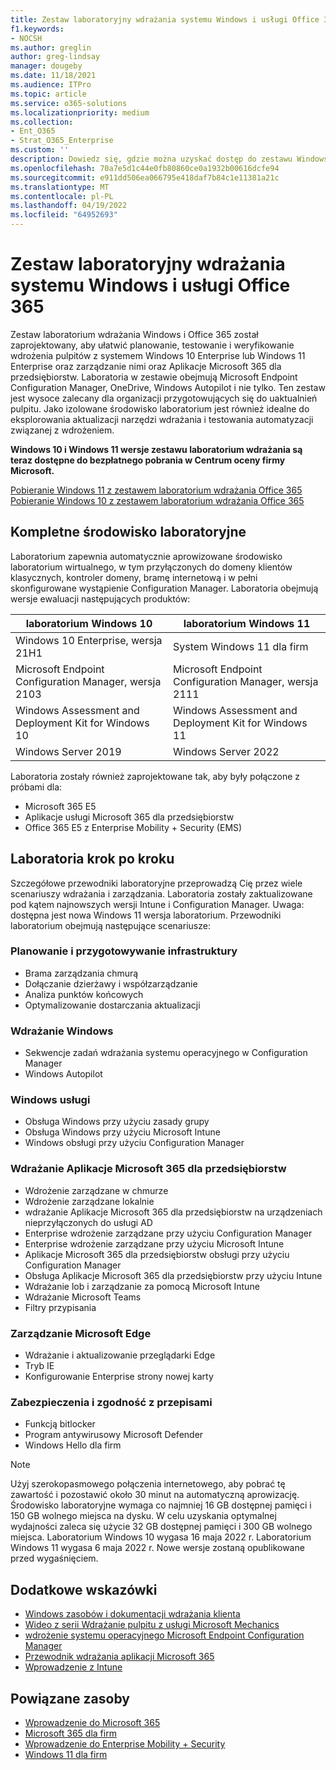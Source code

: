 ```yaml
---
title: Zestaw laboratoryjny wdrażania systemu Windows i usługi Office 365
f1.keywords:
- NOCSH
ms.author: greglin
author: greg-lindsay
manager: dougeby
ms.date: 11/18/2021
ms.audience: ITPro
ms.topic: article
ms.service: o365-solutions
ms.localizationpriority: medium
ms.collection:
- Ent_O365
- Strat_O365_Enterprise
ms.custom: ''
description: Dowiedz się, gdzie można uzyskać dostęp do zestawu Windows i Office Deployment Lab Kit.
ms.openlocfilehash: 70a7e5d1c44e0fb80860ce0a1932b00616dcfe94
ms.sourcegitcommit: e911dd506ea066795e418daf7b84c1e11381a21c
ms.translationtype: MT
ms.contentlocale: pl-PL
ms.lasthandoff: 04/19/2022
ms.locfileid: "64952693"
---
```

# <a name="windows-and-office-365-deployment-lab-kit"></a>Zestaw laboratoryjny wdrażania systemu Windows i usługi Office 365

Zestaw laboratorium wdrażania Windows i Office 365 został zaprojektowany, aby ułatwić planowanie, testowanie i weryfikowanie wdrożenia pulpitów z systemem Windows 10 Enterprise lub Windows 11 Enterprise oraz zarządzanie nimi oraz Aplikacje Microsoft 365 dla przedsiębiorstw. Laboratoria w zestawie obejmują Microsoft Endpoint Configuration Manager, OneDrive, Windows Autopilot i nie tylko. Ten zestaw jest wysoce zalecany dla organizacji przygotowujących się do uaktualnień pulpitu. Jako izolowane środowisko laboratorium jest również idealne do eksplorowania aktualizacji narzędzi wdrażania i testowania automatyzacji związanej z wdrożeniem.

**Windows 10 i Windows 11 wersje zestawu laboratorium wdrażania są teraz dostępne do bezpłatnego pobrania w Centrum oceny firmy Microsoft.**

[Pobieranie Windows 11 z zestawem laboratorium wdrażania Office 365](https://www.microsoft.com/evalcenter/evaluate-windows-11-office-365-lab-kit)<br>
[Pobieranie Windows 10 z zestawem laboratorium wdrażania Office 365](https://www.microsoft.com/evalcenter/evaluate-lab-kit)

## <a name="a-complete-lab-environment"></a>Kompletne środowisko laboratoryjne

Laboratorium zapewnia automatycznie aprowizowane środowisko laboratorium wirtualnego, w tym przyłączonych do domeny klientów klasycznych, kontroler domeny, bramę internetową i w pełni skonfigurowane wystąpienie Configuration Manager. Laboratoria obejmują wersje ewaluacji następujących produktów:

|laboratorium Windows 10|laboratorium Windows 11|
|---|---|
|Windows 10 Enterprise, wersja 21H1|System Windows 11 dla firm|
|Microsoft Endpoint Configuration Manager, wersja 2103|Microsoft Endpoint Configuration Manager, wersja 2111|
|Windows Assessment and Deployment Kit for Windows 10|Windows Assessment and Deployment Kit for Windows 11|
|Windows Server 2019|Windows Server 2022|

Laboratoria zostały również zaprojektowane tak, aby były połączone z próbami dla:

- Microsoft 365 E5
- Aplikacje usługi Microsoft 365 dla przedsiębiorstw
- Office 365 E5 z Enterprise Mobility + Security (EMS)

## <a name="step-by-step-labs"></a>Laboratoria krok po kroku

Szczegółowe przewodniki laboratoryjne przeprowadzą Cię przez wiele scenariuszy wdrażania i zarządzania. Laboratoria zostały zaktualizowane pod kątem najnowszych wersji Intune i Configuration Manager. Uwaga: dostępna jest nowa Windows 11 wersja laboratorium. Przewodniki laboratorium obejmują następujące scenariusze:

### <a name="plan-and-prepare-infrastructure"></a>Planowanie i przygotowywanie infrastruktury

- Brama zarządzania chmurą
- Dołączanie dzierżawy i współzarządzanie
- Analiza punktów końcowych
- Optymalizowanie dostarczania aktualizacji

### <a name="deploy-windows"></a>Wdrażanie Windows

- Sekwencje zadań wdrażania systemu operacyjnego w Configuration Manager
- Windows Autopilot

### <a name="service-windows"></a>Windows usługi

- Obsługa Windows przy użyciu zasady grupy
- Obsługa Windows przy użyciu Microsoft Intune
- Windows obsługi przy użyciu Configuration Manager

### <a name="deploy-microsoft-365-apps-for-enterprise"></a>Wdrażanie Aplikacje Microsoft 365 dla przedsiębiorstw

- Wdrożenie zarządzane w chmurze
- Wdrożenie zarządzane lokalnie
- wdrażanie Aplikacje Microsoft 365 dla przedsiębiorstw na urządzeniach nieprzyłączonych do usługi AD
- Enterprise wdrożenie zarządzane przy użyciu Configuration Manager
- Enterprise wdrożenie zarządzane przy użyciu Microsoft Intune
- Aplikacje Microsoft 365 dla przedsiębiorstw obsługi przy użyciu Configuration Manager
- Obsługa Aplikacje Microsoft 365 dla przedsiębiorstw przy użyciu Intune
- Wdrażanie lob i zarządzanie za pomocą Microsoft Intune
- Wdrażanie Microsoft Teams
- Filtry przypisania

### <a name="managing-microsoft-edge"></a>Zarządzanie Microsoft Edge

- Wdrażanie i aktualizowanie przeglądarki Edge
- Tryb IE
- Konfigurowanie Enterprise strony nowej karty

### <a name="security-and-compliance"></a>Zabezpieczenia i zgodność z przepisami

- Funkcją bitlocker
- Program antywirusowy Microsoft Defender
- Windows Hello dla firm

> [!NOTE]
> Użyj szerokopasmowego połączenia internetowego, aby pobrać tę zawartość i pozostawić około 30 minut na automatyczną aprowizację. Środowisko laboratoryjne wymaga co najmniej 16 GB dostępnej pamięci i 150 GB wolnego miejsca na dysku. W celu uzyskania optymalnej wydajności zaleca się użycie 32 GB dostępnej pamięci i 300 GB wolnego miejsca. Laboratorium Windows 10 wygasa 16 maja 2022 r. Laboratorium Windows 11 wygasa 6 maja 2022 r. Nowe wersje zostaną opublikowane przed wygaśnięciem.

## <a name="additional-guidance"></a>Dodatkowe wskazówki

- [Windows zasobów i dokumentacji wdrażania klienta](/windows/deployment)
- [Wideo z serii Wdrażanie pulpitu z usługi Microsoft Mechanics](https://www.aka.ms/watchhowtoshift)
- [wdrożenie systemu operacyjnego Microsoft Endpoint Configuration Manager](/mem/configmgr/osd/understand/introduction-to-operating-system-deployment)
- [Przewodnik wdrażania aplikacji Microsoft 365](/deployoffice/deployment-guide-microsoft-365-apps)
- [Wprowadzenie z Intune](/intune/get-started-evaluation)

## <a name="related-resources"></a>Powiązane zasoby

- [Wprowadzenie do Microsoft 365](https://www.microsoft.com/microsoft-365/default.aspx)
- [Microsoft 365 dla firm](https://products.office.com/business/office)
- [Wprowadzenie do Enterprise Mobility + Security](https://www.microsoft.com/cloud-platform/enterprise-mobility-security)
- [Windows 11 dla firm](https://www.microsoft.com/windows/business)
